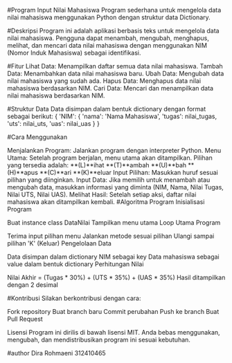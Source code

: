 #Program 
Input Nilai Mahasiswa Program sederhana untuk mengelola data nilai mahasiswa menggunakan Python dengan struktur data Dictionary.

#Deskripsi 
Program ini adalah aplikasi berbasis teks untuk mengelola data nilai mahasiswa. Pengguna dapat menambah, mengubah, menghapus, melihat, dan mencari data nilai mahasiswa dengan menggunakan NIM (Nomor Induk Mahasiswa) sebagai identifikasi.

#Fitur Lihat Data: Menampilkan daftar semua data nilai mahasiswa. Tambah Data: Menambahkan data nilai mahasiswa baru. Ubah Data: Mengubah data nilai mahasiswa yang sudah ada. Hapus Data: Menghapus data nilai mahasiswa berdasarkan NIM. Cari Data: Mencari dan menampilkan data nilai mahasiswa berdasarkan NIM.

#Struktur Data Data disimpan dalam bentuk dictionary dengan format sebagai berikut: { 'NIM': { 'nama': 'Nama Mahasiswa', 'tugas': nilai_tugas, 'uts': nilai_uts, 'uas': nilai_uas } }

#Cara Menggunakan

Menjalankan Program: Jalankan program dengan interpreter Python.
Menu Utama: Setelah program berjalan, menu utama akan ditampilkan. Pilihan yang tersedia adalah: **(L)**ihat **(T)**ambah **(U)**bah **(H)**apus **(C)**ari **(K)**eluar
Input Pilihan: Masukkan huruf sesuai pilihan yang diinginkan.
Input Data: Jika memilih untuk menambah atau mengubah data, masukkan informasi yang diminta (NIM, Nama, Nilai Tugas, Nilai UTS, Nilai UAS).
Melihat Hasil: Setelah setiap aksi, daftar nilai mahasiswa akan ditampilkan kembali.
#Algoritma Program Inisialisasi Program

Buat instance class DataNilai Tampilkan menu utama Loop Utama Program

Terima input pilihan menu Jalankan metode sesuai pilihan Ulangi sampai pilihan 'K' (Keluar) Pengelolaan Data

Data disimpan dalam dictionary NIM sebagai key Data mahasiswa sebagai value dalam bentuk dictionary Perhitungan Nilai

Nilai Akhir = (Tugas * 30%) + (UTS * 35%) + (UAS * 35%) Hasil ditampilkan dengan 2 desimal

#Kontribusi Silakan berkontribusi dengan cara:

Fork repository Buat branch baru Commit perubahan Push ke branch Buat Pull Request

Lisensi Program ini dirilis di bawah lisensi MIT. Anda bebas menggunakan, mengubah, dan mendistribusikan program ini sesuai kebutuhan.

#author Dira Rohmaeni 312410465
